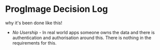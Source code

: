 # ProgImage Decision Log

why it's been done like this!

* *No Usership* - In real world apps someone owns the data and there is authentication and authorisation around this. There is nothing in the requirements for this.
